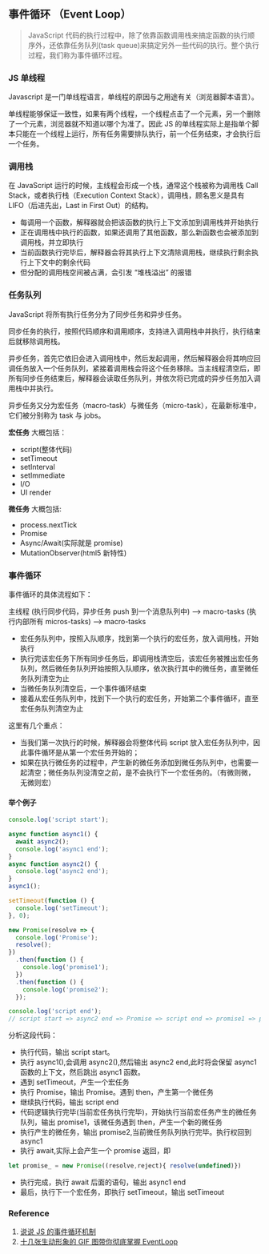<!--
 * @Author: your name
 * @Date: 2021-08-25 16:31:29
 * @LastEditTime: 2021-08-30 10:11:43
 * @LastEditors: Please set LastEditors
 * @Description: In User Settings Edit
 * @FilePath: \MyGithub\wiki-based-docsify\docs\js\event-loop.md
-->

## 事件循环 （Event Loop）

> JavaScript 代码的执行过程中，除了依靠函数调用栈来搞定函数的执行顺序外，还依靠任务队列(task queue)来搞定另外一些代码的执行。整个执行过程，我们称为事件循环过程。

### JS 单线程

Javascript 是一门单线程语言，单线程的原因与之用途有关（浏览器脚本语言）。

单线程能够保证一致性，如果有两个线程，一个线程点击了一个元素，另一个删除了一个元素，浏览器就不知道以哪个为准了。因此 JS 的单线程实际上是指单个脚本只能在一个线程上运行，所有任务需要排队执行，前一个任务结束，才会执行后一个任务。

### 调用栈

在 JavaScript 运行的时候，主线程会形成一个栈，通常这个栈被称为调用栈 Call Stack，或者执行栈（Execution Context Stack），调用栈，顾名思义是具有 LIFO（后进先出，Last in First Out）的结构。

- 每调用一个函数，解释器就会把该函数的执行上下文添加到调用栈并开始执行
- 正在调用栈中执行的函数，如果还调用了其他函数，那么新函数也会被添加到调用栈，并立即执行
- 当前函数执行完毕后，解释器会将其执行上下文清除调用栈，继续执行剩余执行上下文中的剩余代码
- 但分配的调用栈空间被占满，会引发 “堆栈溢出” 的报错

### 任务队列

JavaScript 将所有执行任务分为了同步任务和异步任务。

同步任务的执行，按照代码顺序和调用顺序，支持进入调用栈中并执行，执行结束后就移除调用栈。

异步任务，首先它依旧会进入调用栈中，然后发起调用，然后解释器会将其响应回调任务放入一个任务队列，紧接着调用栈会将这个任务移除。当主线程清空后，即所有同步任务结束后，解释器会读取任务队列，并依次将已完成的异步任务加入调用栈中并执行。

异步任务又分为宏任务（macro-task）与微任务（micro-task），在最新标准中，它们被分别称为 task 与 jobs。

**宏任务** 大概包括：

- script(整体代码)
- setTimeout
- setInterval
- setImmediate
- I/O
- UI render

**微任务** 大概包括:

- process.nextTick
- Promise
- Async/Await(实际就是 promise)
- MutationObserver(html5 新特性)

### 事件循环

事件循环的具体流程如下：

主线程 (执行同步代码，异步任务 push 到一个消息队列中) ——> macro-tasks (执行内部所有 micros-tasks) ——> macro-tasks

- 宏任务队列中，按照入队顺序，找到第一个执行的宏任务，放入调用栈，开始执行
- 执行完该宏任务下所有同步任务后，即调用栈清空后，该宏任务被推出宏任务队列，然后微任务队列开始按照入队顺序，依次执行其中的微任务，直至微任务队列清空为止
- 当微任务队列清空后，一个事件循环结束
- 接着从宏任务队列中，找到下一个执行的宏任务，开始第二个事件循环，直至宏任务队列清空为止

这里有几个重点：

- 当我们第一次执行的时候，解释器会将整体代码 script 放入宏任务队列中，因此事件循环是从第一个宏任务开始的；
- 如果在执行微任务的过程中，产生新的微任务添加到微任务队列中，也需要一起清空；微任务队列没清空之前，是不会执行下一个宏任务的。（有微则微，无微则宏）

#### 举个例子

```js
console.log('script start');

async function async1() {
  await async2();
  console.log('async1 end');
}
async function async2() {
  console.log('async2 end');
}
async1();

setTimeout(function () {
  console.log('setTimeout');
}, 0);

new Promise(resolve => {
  console.log('Promise');
  resolve();
})
  .then(function () {
    console.log('promise1');
  })
  .then(function () {
    console.log('promise2');
  });

console.log('script end');
// script start => async2 end => Promise => script end => promise1 => promise2 => async1 end => setTimeout
```

分析这段代码：

- 执行代码，输出 script start。
- 执行 async1(),会调用 async2(),然后输出 async2 end,此时将会保留 async1 函数的上下文，然后跳出 async1 函数。
- 遇到 setTimeout，产生一个宏任务
- 执行 Promise，输出 Promise。遇到 then，产生第一个微任务
- 继续执行代码，输出 script end
- 代码逻辑执行完毕(当前宏任务执行完毕)，开始执行当前宏任务产生的微任务队列，输出 promise1，该微任务遇到 then，产生一个新的微任务
- 执行产生的微任务，输出 promise2,当前微任务队列执行完毕。执行权回到 async1
- 执行 await,实际上会产生一个 promise 返回，即

```js
let promise_ = new Promise((resolve,reject){ resolve(undefined)})
```

- 执行完成，执行 await 后面的语句，输出 async1 end
- 最后，执行下一个宏任务，即执行 setTimeout，输出 setTimeout

### Reference

1. [说说 JS 的事件循环机制](https://mp.weixin.qq.com/s/G2L_9kj8ST0_HPG7yxd2lw)
2. [十几张生动形象的 GIF 图带你彻底掌握 EventLoop](https://mp.weixin.qq.com/s/a_vfNw0rI2bZHG9xY_7z1Q)
